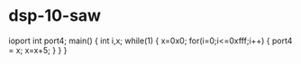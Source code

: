 # dsp-10-saw
ioport int port4;
main()
{
int i,x;
while(1)
{
x=0x0;
for(i=0;i<=0xfff;i++)
{
port4 = x;
x=x+5;
}
}
}
